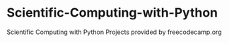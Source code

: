 # Scientific-Computing-with-Python
Scientific Computing with Python Projects provided by freecodecamp.org
